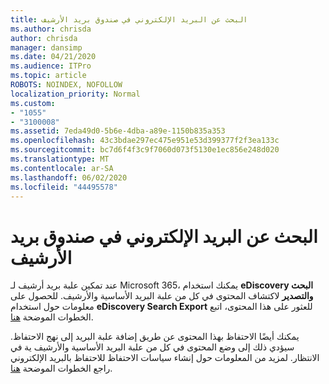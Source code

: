 ```yaml
---
title: البحث عن البريد الإلكتروني في صندوق بريد الأرشيف
ms.author: chrisda
author: chrisda
manager: dansimp
ms.date: 04/21/2020
ms.audience: ITPro
ms.topic: article
ROBOTS: NOINDEX, NOFOLLOW
localization_priority: Normal
ms.custom:
- "1055"
- "3100008"
ms.assetid: 7eda49d0-5b6e-4dba-a89e-1150b835a353
ms.openlocfilehash: 43c3bdae297ec475e951e53d399377f2f3ea133c
ms.sourcegitcommit: bc7d6f4f3c9f7060d073f5130e1ec856e248d020
ms.translationtype: MT
ms.contentlocale: ar-SA
ms.lasthandoff: 06/02/2020
ms.locfileid: "44495578"
---
```

# <a name="search-for-email-in-the-archive-mailbox"></a>البحث عن البريد الإلكتروني في صندوق بريد الأرشيف

عند تمكين علبة بريد أرشيف لـ Microsoft 365، يمكنك استخدام **eDiscovery البحث والتصدير** لاكتشاف المحتوى في كل من علبة البريد الأساسية والأرشيف. للحصول على معلومات حول استخدام **eDiscovery Search Export** للعثور على هذا المحتوى، اتبع الخطوات الموضحة [هنا](https://docs.microsoft.com/microsoft-365/compliance/export-search-results).
  
يمكنك أيضًا الاحتفاظ بهذا المحتوى عن طريق إضافة علبة البريد إلى نهج الاحتفاظ. سيؤدي ذلك إلى وضع المحتوى في كل من علبة البريد الأساسية والأرشيف ية في الانتظار. لمزيد من المعلومات حول إنشاء سياسات الاحتفاظ للاحتفاظ بالبريد الإلكتروني راجع الخطوات الموضحة [هنا](https://docs.microsoft.com/microsoft-365/compliance/retention-policies).
  